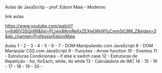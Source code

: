 Aulas de JavaScritp - prof. Edson Maia - Moderno

 link aulas

 https://www.youtube.com/watch?v=6d6IV3SQnIM&list=PLnex8IkmReXxZEXje06kW1uCwm5iC8M_Z&index=3&ab_channel=ProfessorEdsonMaia 


Aulas
1 -
2 -
3 -
4 -
5 -
6 -
7 - DOM Manipulando com JavaScript
8 - DOM Manipular CSS com JavaScript
9 - Funções - Arrow function
10 - Eventos
11 - Estruturas Condicionais - if else e switch case
12 - Estruturas de Repetição - for, forEach, while, do while
13 - Calculadora de IMC
14 -
15 -
16 -
17 -
18 -
19 - 
20 -
